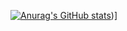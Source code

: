 [![Anurag's GitHub stats](https://github-readme-stats-git-master-sentrisentris-projects.vercel.app/api?username=sentrisentri)](https://github.com/anuraghazra/github-readme-stats))]

<!--
**sentrisentri/sentrisentri** is a ✨ _special_ ✨
-->
